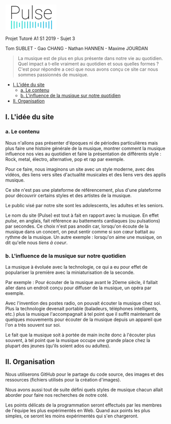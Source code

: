 ![Logo](https://raw.githubusercontent.com/oxypomme/PT19_20/master/res/seq%20icon/80p/pulse_00000.png)

Projet Tutoré A1 S1 2019 - Sujet 3

Tom SUBLET - Gao CHANG - Nathan HANNEN - Maxime JOURDAN

> La musique est de plus en plus présente dans notre vie au quotidien. Quel impact a t-elle vraiment au quotidien et sous quelles formes ? C'est pour répondre a ceci que nous avons conçu ce site car nous sommes passionnés de musique.

- [I. L'idée du site](#i-lid%c3%a9e-du-site)
  - [a. Le contenu](#a-le-contenu)
  - [b. L'influence de la musique sur notre quotidien](#b-linfluence-de-la-musique-sur-notre-quotidien)
- [II. Organisation](#ii-organisation)

<div style="page-break-after: always;"></div>

## I. L'idée du site

### a. Le contenu

Nous n'allons pas présenter d'époques ni de périodes particulières mais plus faire une histoire générale de la musique, montrer comment la musique influence nos vies au quotidien et faire la présentation de différents style : Rock, metal, électro, alternative, pop et rap par exemple.

Pour ce faire, nous imaginons un site avec un style moderne, avec des vidéos, des liens vers sites d'actualité musicales et des liens vers des applis musique.

Ce site n'est pas une plateforme de référencement, plus d'une plateforme pour découvrir certains styles et des artistes de la musique.

Le public visé par notre site sont les adolescents, les adultes et les seniors.

Le nom du site (Pulse) est tout à fait en rapport avec la musique. En effet *pulse*, en anglais, fait référence au battements cardiaques (ou pulsations) par secondes. Ce choix n'est pas anodin car, lorsqu'on écoute de la musique dans un concert, on peut sentir comme si son cœur battait au rythme de la musique. Un autre exemple : lorsqu'on aime une musique, on dit qu'elle nous *tiens à _coeur_*.

### b. L'influence de la musique sur notre quotidien

La musique à évoluée avec la technologie, ce qui a eu pour effet de populariser la première avec la miniaturisation de la seconde.

Par exemple : Pour écouter de la musique avant le 20eme siècle, il fallait aller dans un endroit conçu pour diffuser de la musique, un opéra par exemple.

Avec l'invention des postes radio, on pouvait écouter la musique chez soi. Plus la technologie devenait portable (baladeurs, téléphones intelligents, etc.) plus la musique l'accompagnait à tel point que il suffit maintenant de quelques mouvements pour écouter de la musique depuis un appareil que l'on a très souvent sur soi.

Le fait que la musique soit à portée de main incite donc à l'écouter plus souvent, à tel point que la musique occupe une grande place chez la plupart des jeunes (qu'ils soient ados ou adultes).

<div style="page-break-after: always;"></div>

## II. Organisation

Nous utiliserons GitHub pour le partage du code source, des images et des ressources (fichiers utilisés pour la création d'images).

Nous avons aussi tout de suite défini quels styles de musique chacun allait aborder pour faire nos recherches de notre coté.

Les points délicats de la programmation seront effectués par les membres de l'équipe les plus expérimentés en Web. Quand aux points les plus simples, ce seront les moins expérimentés qui s'en chargeront.